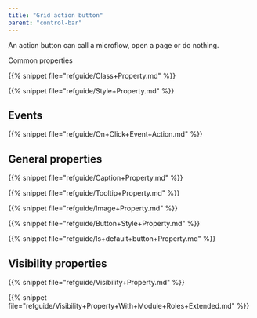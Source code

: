 ```yaml
---
title: "Grid action button"
parent: "control-bar"
---
```


An action button can call a microflow, open a page or do nothing. 

Common properties

{{% snippet file="refguide/Class+Property.md" %}}

{{% snippet file="refguide/Style+Property.md" %}}

## Events

{{% snippet file="refguide/On+Click+Event+Action.md" %}}

## General properties

{{% snippet file="refguide/Caption+Property.md" %}}

{{% snippet file="refguide/Tooltip+Property.md" %}}

{{% snippet file="refguide/Image+Property.md" %}}

{{% snippet file="refguide/Button+Style+Property.md" %}}

{{% snippet file="refguide/Is+default+button+Property.md" %}}

## Visibility properties

{{% snippet file="refguide/Visibility+Property.md" %}}

{{% snippet file="refguide/Visibility+Property+With+Module+Roles+Extended.md" %}}
